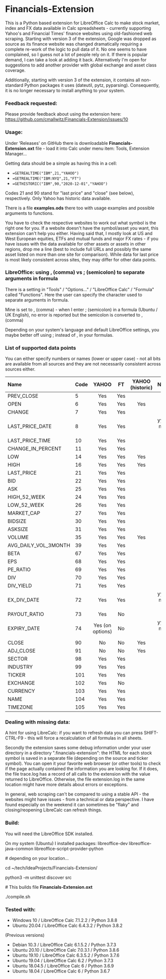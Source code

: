 # Financials-Extension

This is a Python based extension for LibreOffice Calc to make stock market, index and FX data available in Calc 
spreadsheets - currently supporting Yahoo's and Financial Times' finance websites using old-fashioned web scraping. 
Starting with version 3 of the extension, Google was dropped as source as its finance website was changed dramatically
requiring a complete re-work of the logic to pull data of it. No one seems to have complained, so I guess not a lot of 
people rely on it. If there is popular demand, I can take a look at adding it back. Alternatively I'm open for 
suggestions to add another provider with global exchange and asset class coverage.

Additionally, starting with version 3 of the extension, it contains all non-standard Python packages it uses 
(dateutil, pytz, pyparsing). Consequently, it is no longer necessary to install anything to your system.

### Feedback requested:

Please provide feedback about using the extension here: https://github.com/cmallwitz/Financials-Extension/issues/10

### Usage:

Under 'Releases' on GitHub there is downloadable **Financials-Extension.oxt** file - load it into Calc 
under menu item: Tools, Extension Manager...

Getting data should be a simple as having this in a cell: 
- `=GETREALTIME("IBM",21,"YAHOO")`
- `=GETREALTIME("IBM:NYQ",21,"FT")`
- `=GETHISTORIC("IBM",90,"2020-12-01","YAHOO")`

Codes 21 and 90 stand for "last price" and "close" (see below), respectively. 
Only Yahoo has historic data available.

There is a file **examples.ods** there too with usage examples and possible arguments to functions.

You have to check the respective websites to work out what symbol is the right one for you. If a website doesn't have 
the symbol/asset you want, this extension can't help you either. Having said that, I mostly look at US and West European 
equities, ETFs and mutual funds and major FX rates - if you have issues with the data available for other assets or 
assets in other regions, drop me a line (best to include full URLs and possibly the same asset listed on more than one 
site for comparison). While data for last price is most likely consistent across sites, they may differ for other data 
points.     

### LibreOffice: using , (comma) vs ; (semicolon) to separate arguments in formula

There is a setting in "Tools" / "Options..." / "LibreOffice Calc" / "Formula" called "Functions". Here the user can specify the character used to separate arguments in formula.

Mine is set to , (comma) - when I enter ; (semicolon) in a formula (Ubuntu / UK English), no error is reported but the semicolon is converted to , (comma)

Depending on your system's language and default LibreOffice settings, you maybe better off using ; instead of , in your formulas.

### List of supported data points

You can either specify numbers or names (lower or upper case) - not all bits are available from all sources and they are not necessarily consistent across sources either.

|Name|Code|YAHOO|FT|YAHOO (historic)|Notes|
| :--- | :--- | :---: | :---: | :---: | :---: |
|PREV_CLOSE|5|Yes|Yes|||
|OPEN|6|Yes|Yes|Yes||
|CHANGE|7|Yes|Yes|||
|LAST_PRICE_DATE|8|Yes|Yes| |yyyy-mm-dd|
|LAST_PRICE_TIME|10|Yes|Yes|||
|CHANGE_IN_PERCENT|11|Yes|Yes|||
|LOW|14|Yes|Yes|Yes||
|HIGH|16|Yes|Yes|Yes||
|LAST_PRICE|21|Yes|Yes|||
|BID|22|Yes|Yes|||
|ASK|25|Yes|Yes|||
|HIGH_52_WEEK|24|Yes|Yes|||
|LOW_52_WEEK|26|Yes|Yes|||
|MARKET_CAP|27|Yes|Yes|||
|BIDSIZE|30|Yes|Yes|||
|ASKSIZE|31|Yes|Yes|||
|VOLUME|35|Yes|Yes|Yes||
|AVG_DAILY_VOL_3MONTH|39|Yes|Yes|||
|BETA|67|Yes|Yes|||
|EPS|68|Yes|Yes|||
|PE_RATIO|69|Yes|Yes|||
|DIV|70|Yes|Yes|||
|DIV_YIELD|71|Yes|Yes|||
|EX_DIV_DATE|72|Yes|Yes| |yyyy-mm-dd|
|PAYOUT_RATIO|73|Yes|No|||
|EXPIRY_DATE|74|Yes (on options)|No| |yyyy-mm-dd|
|CLOSE|90|No|No|Yes||
|ADJ_CLOSE|91|No|No|Yes||
|SECTOR|98|Yes|Yes|||
|INDUSTRY|99|Yes|Yes|||
|TICKER|101|Yes|Yes|||
|EXCHANGE|102|Yes|No|||
|CURRENCY|103|Yes|Yes|||
|NAME|104|Yes|Yes|||
|TIMEZONE|105|Yes|Yes|||

### Dealing with missing data:

A hint for using LibreCalc: if you want to refresh data you can press SHIFT-CTRL-F9 - this will force a 
recalculation of all formulas in all sheets. 

Secondly the extension saves some debug information under your user directory in a directory ".financials-extension": 
the HTML for each stock symbol is saved in a separate file (depending on the source and ticker symbol). You can open it 
your favorite web browser (or other tools) to check if the page actually contained the information you are looking for. 
If it does, the file trace.log has a record of all calls to the extension with the value returned to LibreOffice. 
Otherwise, the file extension.log in the same location might have more details about errors or exceptions.  

In general, web scraping can't be compared to using a stable API - the websites might have issues - from a technical or
data perspective. I have found especially on the weekend it can sometimes be "flaky" and closing/reopening LibreCalc can 
refresh things. 

### Build:

You will need the LibreOffice SDK installed. 

On my system (Ubuntu) I installed packages: libreoffice-dev libreoffice-java-common libreoffice-script-provider-python

\# depending on your location...

cd ~/tech/IdeaProjects/Financials-Extension/

python3 -m unittest discover src

\# This builds file **Financials-Extension.oxt**

./compile.sh

### Tested with:
- Windows 10 / LibreOffice Calc 7.1.2.2 / Python 3.8.8
- Ubuntu 20.04 / LibreOffice Calc 6.4.3.2 / Python 3.8.2

(Previous versions)
- Debian 10.3  / LibreOffice Calc 6.1.5.2 / Python 3.7.3
- Ubuntu 20.10 / LibreOffice Calc 7.0.3.1 / Python 3.8.6
- Ubuntu 19.10 / LibreOffice Calc 6.3.5.2 / Python 3.7.6
- Ubuntu 19.04 / LibreOffice Calc 6.2 / Python 3.7.3
- Ubuntu 18.04.5 / LibreOffice Calc 6 / Python 3.6.9
- Ubuntu 18.04 / LibreOffice Calc 6 / Python 3.6.7
